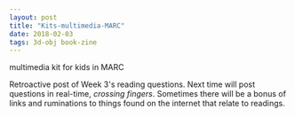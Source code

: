 ```yaml
---
layout: post
title: "Kits-multimedia-MARC"
date: 2018-02-03
tags: 3d-obj book-zine
---
```

<div class="show"> multimedia kit for kids in MARC</div>

Retroactive post of Week 3's reading questions. Next time will post questions in real-time, *crossing fingers*. Sometimes there will be a bonus of links and ruminations to things found on the internet that relate to readings.

